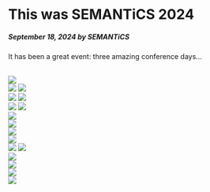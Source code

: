 # This was SEMANTiCS 2024
##### September 18, 2024 by SEMANTiCS

It has been a great event: three amazing conference days...


<link href="../vendor/bootstrap/css/bootstrap.min.css" rel="stylesheet">


<br>
<div class="row">
   <div class="col-lg-8 col-md-12 mb-4 mb-lg-0">
      <img
         src="../img/gallery/G(1).jpg"
         class="w-100 shadow-1-strong rounded mb-4"
         />
   </div>
   <div class="col-lg-4 mb-4 mb-lg-0">
      <img
         src="../img/gallery/G(2).jpg"
         class="w-100 shadow-1-strong rounded mb-4"
         />
      <img
         src="../img/gallery/G(3).jpg"
         class="w-100 shadow-1-strong rounded mb-4"
         />
   </div>
</div>
<div class="row">
   <div class="col-lg-6 col-md-12 mb-4 mb-lg-0">
      <img
         src="../img/gallery/G(4).jpg"
         class="w-100 shadow-1-strong rounded mb-4"/>
      <img
         src="../img/gallery/G(5).jpg"
         class="w-100 shadow-1-strong rounded mb-4"
         />
   </div>
   <div class="col-lg-6 mb-4 mb-lg-0">
      <img
         src="../img/gallery/G(6).jpg"
         class="w-100 shadow-1-strong rounded mb-4"
         />
      <img
         src="../img/gallery/G(7).jpg"
         class="w-100 shadow-1-strong rounded mb-4"
         />
   </div>
</div>
<div class="row">
   <div class="col-lg-4 col-md-12 mb-4 mb-lg-0">
      <img
         src="../img/gallery/IMG_8993.jpeg"
         class="w-100 shadow-1-strong rounded mb-4"
         />
   </div>
</div>
<div class="row">
   <div class="col-lg-4 col-md-12 mb-4 mb-lg-0">
      <img
         src="../img/gallery/G(9).jpg"
         class="w-100 shadow-1-strong rounded mb-4"
         />
   </div>
   <div class="col-lg-4 mb-4 mb-lg-0">
      <img
         src="../img/gallery/G(10).jpg"
         class="w-100 shadow-1-strong rounded mb-4"
         />
   </div>
   <div class="col-lg-4 mb-4 mb-lg-0">
      <img
         src="../img/gallery/G(11).jpg"
         class="w-100 shadow-1-strong rounded mb-4"
         />
   </div>
</div>
<div class="row">
   <div class="col-lg-4 mb-4 mb-lg-0">
      <img
         src="../img/gallery/G(12).jpg"
         class="w-100 shadow-1-strong rounded mb-4"
         />
      <img
         src="../img/gallery/G(13).jpg"
         class="w-100 shadow-1-strong rounded mb-4"
         />
   </div>
   <div class="col-lg-8 mb-4 mb-lg-0">
      <img src="../img/gallery/G(14).jpg"class="w-100 shadow-1-strong rounded mb-4"
         />
   </div>
</div>
<div class="row">
   <div class="col-lg-4 col-md-12 mb-4 mb-lg-0">
      <img
         src="../img/gallery/G(15).jpg"
         class="w-100 shadow-1-strong rounded mb-4"
         />
   </div>
   <div class="col-lg-4 mb-4 mb-lg-0">
      <img
         src="../img/gallery/G(16).jpg"
         class="w-100 shadow-1-strong rounded mb-4"
         />
   </div>
   <div class="col-lg-4 mb-4 mb-lg-0">
      <img
         src="../img/gallery/G(17).jpg"
         class="w-100 shadow-1-strong rounded mb-4"
         />
   </div>
</div>
